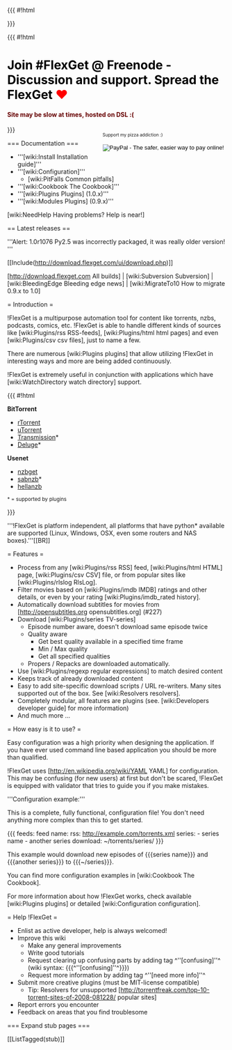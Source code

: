 {{{
#!html
<!--
<div id="login_note">For more permissions (edit wiki, browse sources) login with username: <b>flexget</b> password: <b>anon</b></div>
-->
}}}

{{{
#!html
<h1 style="text-align: left; color: #000">Join #FlexGet @ Freenode - Discussion and support. Spread the FlexGet <font style="color: red">&hearts;</font></h1>
<h4 style="text-align: left; color: #660000">Site may be slow at times, hosted on DSL :(</h4>
<div style="float: right">

<font size="1" width=20px>Support my pizza addiction :)</font> 
<div style="text-align: center">

<form action="https://www.paypal.com/cgi-bin/webscr" method="post">
<input type="hidden" name="cmd" value="_s-xclick">
<input type="hidden" name="hosted_button_id" value="8984492">
<input type="image" src="https://www.paypal.com/en_US/i/btn/btn_donateCC_LG.gif" border="0" name="submit" alt="PayPal - The safer, easier way to pay online!">
<img alt="" border="0" src="https://www.paypal.com/en_US/i/scr/pixel.gif" width="1" height="1">
</form>

</div>
</div>

}}}

=== Documentation ===

 * '''[wiki:Install Installation guide]'''
 * '''[wiki:Configuration]'''
   * [wiki:PitFalls Common pitfalls]
 * '''[wiki:Cookbook The Cookbook]'''
 * '''[wiki:Plugins Plugins] (1.0.x)'''
 * '''[wiki:Modules Plugins] (0.9.x)'''

[wiki:NeedHelp Having problems? Help is near!]

== Latest releases ==

'''Alert: 1.0r1076 Py2.5 was incorrectly packaged, it was really older version! '''

[[Include(http://download.flexget.com/ui/download.php)]]

[http://download.flexget.com All builds] | [wiki:Subversion Subversion] | [wiki:BleedingEdge Bleeding edge news] | [wiki:MigrateTo10 How to migrate 0.9.x to 1.0]

= Introduction =

!FlexGet is a multipurpose automation tool for content like torrents, nzbs, podcasts, comics, etc. !FlexGet is able to handle different kinds of sources like [wiki:Plugins/rss RSS-feeds], [wiki:Plugins/html html pages] and even [wiki:Plugins/csv csv files], just to name a few.

There are numerous [wiki:Plugins plugins] that allow utilizing !FlexGet in interesting ways and more are being added continuously.

!FlexGet is extremely useful in conjunction with applications which have [wiki:WatchDirectory watch directory] support.

{{{
#!html
<div>

<div class="supported">
<b>BitTorrent</b>
<ul>
  <li><a href="http://libtorrent.rakshasa.no/">rTorrent</a></li>
  <li><a href="http://utorrent.com">uTorrent</a></li>
  <li><a href="http://www.transmissionbt.com/">Transmission</a>*</li>
  <li><a href="http://deluge-torrent.org/">Deluge</a>*</li>
</ul>
</div>

<div class="supported">
<b>Usenet</b>
<ul>
  <li><a href="http://nzbget.sourceforge.net/">nzbget</a></li>
  <li><a href="http://www.sabnzbd.org/">sabnzb</a>*</li>
  <li><a href="http://www.hellanzb.com">hellanzb</a></li>
</ul>
</div>

<div class="clearing">
</div>

<sup>* = supported by plugins</sup>

}}}

'''!FlexGet is platform independent, all platforms that have python* available are supported (Linux, Windows, OSX, even some routers and NAS boxes).'''[[BR]]

= Features =

 * Process from any [wiki:Plugins/rss RSS] feed, [wiki:Plugins/html HTML] page, [wiki:Plugins/csv CSV] file, or from popular sites like [wiki:Plugins/rlslog RlsLog].
 * Filter movies based on [wiki:Plugins/imdb IMDB] ratings and other details, or even by your rating [wiki:Plugins/imdb_rated history].
 * Automatically download subtitles for movies from [http://opensubtitles.org opensubtitles.org] (#227)
 * Download [wiki:Plugins/series TV-series]
   * Episode number aware, doesn't download same episode twice
   * Quality aware
     * Get best quality available in a specified time frame
     * Min / Max quality
     * Get all specified qualities
   * Propers / Repacks are downloaded automatically.
 * Use [wiki:Plugins/regexp regular expressions] to match desired content
 * Keeps track of already downloaded content
 * Easy to add site-specific download scripts / URL re-writers. Many sites supported out of the box. See [wiki:Resolvers resolvers].
 * Completely modular, all features are plugins (see. [wiki:Developers developer guide] for more information)
 * And much more ...

= How easy is it to use? =

Easy configuration was a high priority when designing the application. If you have ever used command line based application you should be more than qualified.

!FlexGet uses [http://en.wikipedia.org/wiki/YAML YAML] for configuration. This may be confusing (for new users) at first but don't be scared, !FlexGet is equipped with validator that tries to guide you if you make mistakes.

'''Configuration example:''' 

This is a complete, fully functional, configuration file! You don't need anything more complex than this to get started.

{{{
feeds:
  feed name:
    rss: http://example.com/torrents.xml
    series:
      - series name
      - another series
    download: ~/torrents/series/
}}}

This example would download new episodes of {{{series name}}} and {{{another series}}} to {{{~/series}}}.

You can find more configuration examples in [wiki:Cookbook The Cookbook].

For more information about how !FlexGet works, check available [wiki:Plugins plugins] or detailed [wiki:Configuration configuration].

= Help !FlexGet =

 * Enlist as active developer, help is always welcomed!
 * Improve this wiki
   * Make any general improvements
   * Write good tutorials
   * Request clearing up confusing parts by adding tag ^''[confusing]''^ (wiki syntax: {{{^''[confusing]''^}}})
   * Request more information by adding tag ^''[need more info]''^
 * Submit more creative plugins (must be MIT-license compatible)
   * Tip: Resolvers for unsupported [http://torrentfreak.com/top-10-torrent-sites-of-2008-081228/ popular sites]
 * Report errors you encounter
 * Feedback on areas that you find troublesome

=== Expand stub pages ===

[[ListTagged(stub)]]